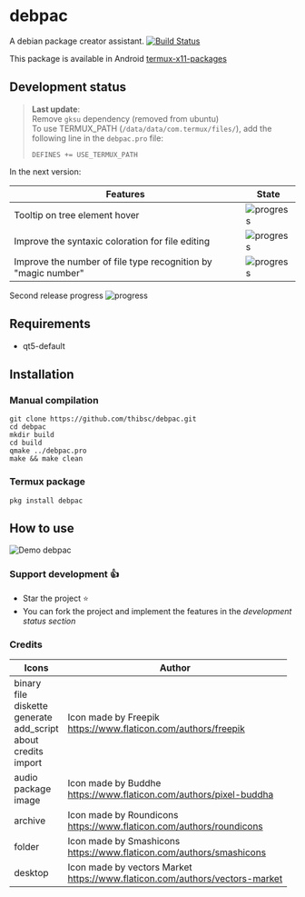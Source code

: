 # debpac
A debian package creator assistant. [![Build Status](https://travis-ci.org/ThiBsc/debpac.svg?branch=master)](https://travis-ci.org/ThiBsc/debpac)

This package is available in Android [termux-x11-packages](https://github.com/termux/x11-packages) 

## Development status

> **Last update**:  
Remove `gksu` dependency (removed from ubuntu)  
To use TERMUX_PATH (`/data/data/com.termux/files/`), add the following line in the `debpac.pro` file:
>```
>DEFINES += USE_TERMUX_PATH
>```

In the next version:

Features | State
------------ | -------------
Tooltip on tree element hover | ![progress](http://progressed.io/bar/100)
Improve the syntaxic coloration for file editing | ![progress](http://progressed.io/bar/0)
Improve the number of file type recognition by "magic number" | ![progress](http://progressed.io/bar/0)

Second release progress ![progress](http://progressed.io/bar/33)

## Requirements

- qt5-default

## Installation

### Manual compilation
```shell
git clone https://github.com/thibsc/debpac.git
cd debpac
mkdir build
cd build
qmake ../debpac.pro
make && make clean
```
### Termux package
```shell
pkg install debpac
```

## How to use

![Demo debpac](preview/use_debpac.gif)

### Support development :+1:

* Star the project :star:
* You can fork the project and implement the features in the _development status section_

### Credits

Icons | Author
------------ | -------------
binary<br>file<br>diskette<br>generate<br>add_script<br>about<br>credits<br>import | Icon made by Freepik<br>https://www.flaticon.com/authors/freepik
audio<br>package<br>image | Icon made by Buddhe<br>https://www.flaticon.com/authors/pixel-buddha
archive | Icon made by Roundicons<br>https://www.flaticon.com/authors/roundicons
folder | Icon made by Smashicons<br>https://www.flaticon.com/authors/smashicons
desktop | Icon made by vectors Market<br>https://www.flaticon.com/authors/vectors-market
